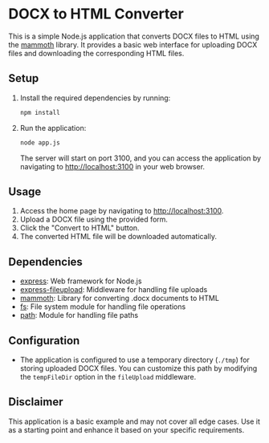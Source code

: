 # DOCX to HTML Converter

This is a simple Node.js application that converts DOCX files to HTML using the [mammoth](https://github.com/mwilliamson/mammoth.js) library. It provides a basic web interface for uploading DOCX files and downloading the corresponding HTML files.

## Setup

1. Install the required dependencies by running:

   ```bash
   npm install
   ```

2. Run the application:

   ```bash
   node app.js
   ```

   The server will start on port 3100, and you can access the application by navigating to [http://localhost:3100](http://localhost:3100) in your web browser.

## Usage

1. Access the home page by navigating to [http://localhost:3100](http://localhost:3100).
2. Upload a DOCX file using the provided form.
3. Click the "Convert to HTML" button.
4. The converted HTML file will be downloaded automatically.

## Dependencies

- [express](https://expressjs.com/): Web framework for Node.js
- [express-fileupload](https://www.npmjs.com/package/express-fileupload): Middleware for handling file uploads
- [mammoth](https://github.com/mwilliamson/mammoth.js): Library for converting .docx documents to HTML
- [fs](https://nodejs.org/api/fs.html): File system module for handling file operations
- [path](https://nodejs.org/api/path.html): Module for handling file paths

## Configuration

- The application is configured to use a temporary directory (`./tmp`) for storing uploaded DOCX files. You can customize this path by modifying the `tempFileDir` option in the `fileUpload` middleware.

## Disclaimer

This application is a basic example and may not cover all edge cases. Use it as a starting point and enhance it based on your specific requirements.
